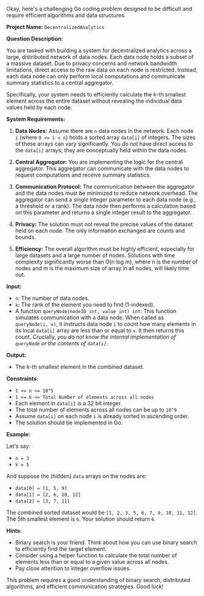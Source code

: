 Okay, here's a challenging Go coding problem designed to be difficult and require efficient algorithms and data structures.

**Project Name:** `DecentralizedAnalytics`

**Question Description:**

You are tasked with building a system for decentralized analytics across a large, distributed network of data nodes. Each data node holds a subset of a massive dataset. Due to privacy concerns and network bandwidth limitations, direct access to the raw data on each node is restricted. Instead, each data node can only perform local computations and communicate summary statistics to a central aggregator.

Specifically, your system needs to efficiently calculate the *k*-th smallest element across the entire dataset without revealing the individual data values held by each node.

**System Requirements:**

1.  **Data Nodes:** Assume there are `n` data nodes in the network. Each node `i` (where `0 <= i < n`) holds a sorted array `data[i]` of integers. The sizes of these arrays can vary significantly.  You *do not* have direct access to the `data[i]` arrays; they are conceptually held within the data nodes.

2.  **Central Aggregator:** You are implementing the logic for the central aggregator. This aggregator can communicate with the data nodes to request computations and receive summary statistics.

3.  **Communication Protocol:** The communication between the aggregator and the data nodes must be minimized to reduce network overhead. The aggregator can send a *single* integer parameter to each data node (e.g., a threshold or a rank). The data node then performs a calculation based on this parameter and returns a single integer result to the aggregator.

4.  **Privacy:** The solution must not reveal the precise values of the dataset held on each node. The only information exchanged are counts and bounds.

5.  **Efficiency:** The overall algorithm must be highly efficient, especially for large datasets and a large number of nodes. Solutions with time complexity significantly worse than O(n log m), where n is the number of nodes and m is the maximum size of array in all nodes, will likely time out.

**Input:**

*   `n`: The number of data nodes.
*   `k`: The rank of the element you need to find (1-indexed).
*   A function `queryNode(nodeID int, value int) int`: This function simulates communication with a data node. When called as `queryNode(i, x)`, it instructs data node `i` to count how many elements in its local `data[i]` array are less than or equal to `x`. It then returns this count.  Crucially, *you do not know the internal implementation of `queryNode` or the contents of `data[i]`*.

**Output:**

*   The *k*-th smallest element in the combined dataset.

**Constraints:**

*   `1 <= n <= 10^5`
*   `1 <= k <= Total Number of elements across all nodes`
*   Each element in `data[i]` is a 32 bit integer.
*   The total number of elements across all nodes can be up to `10^9`
*   Assume `data[i]` on each node `i` is already sorted in ascending order.
*   The solution should be implemented in Go.

**Example:**

Let's say:

*   `n = 3`
*   `k = 5`

And suppose the (hidden) `data` arrays on the nodes are:

*   `data[0] = [1, 5, 9]`
*   `data[1] = [2, 6, 10, 12]`
*   `data[2] = [3, 7, 11]`

The combined sorted dataset would be `[1, 2, 3, 5, 6, 7, 9, 10, 11, 12]`. The 5th smallest element is `6`. Your solution should return `6`.

**Hints:**

*   Binary search is your friend. Think about how you can use binary search to efficiently find the target element.
*   Consider using a helper function to calculate the total number of elements less than or equal to a given value across all nodes.
*   Pay close attention to integer overflow issues.

This problem requires a good understanding of binary search, distributed algorithms, and efficient communication strategies. Good luck!
